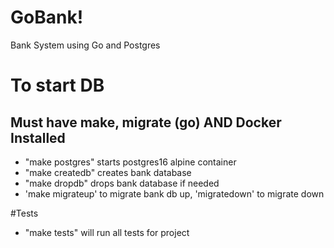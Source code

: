# GoBank!
Bank System using Go and Postgres

# To start DB
## Must have make, migrate (go) AND Docker Installed
- "make postgres" starts postgres16 alpine container
- "make createdb" creates bank database
- "make dropdb" drops bank database if needed
-  'make migrateup' to migrate bank db up, 'migratedown' to migrate down

#Tests
- "make tests" will run all tests for project
  

